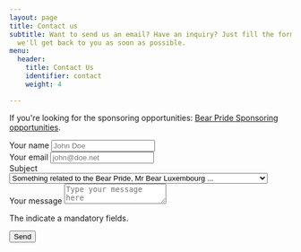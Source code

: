 ```yaml
---
layout: page
title: Contact us
subtitle: Want to send us an email? Have an inquiry? Just fill the form below and
  we'll get back to you as soon as possible.
menu:
  header:
    title: Contact Us
    identifier: contact
    weight: 4

---
```

If you're looking for the sponsoring opportunities: [Bear Pride Sponsoring opportunities](https://docs.google.com/document/d/e/2PACX-1vQJip54iVy5ryeDAR_27EH07-7hl0aUwIReRTd1Er0H7XNZhpztbgDvcnUJ3OLxNnvq-OxXTm6JtjRf/pub).

<form name="contact" method="POST" data-netlify="true" class="ui form" data-netlify-recaptcha="true">
<div class="field">
<label for="name">Your name <i class="asterisk small red icon"></i></label>
<input type="text" name="name" placeholder="John Doe" required>
</div>
<div class="field">
<label for="email">Your email <i class="asterisk small red icon"></i></label>
<input type="email" name="email" placeholder="john@doe.net" required>
</div>
<div class="field">
<label for="subjet">Subject <i class="asterisk small red icon"></i></label>
<select name="subjet" class="ui selection dropdown">
<option value="mrbear">Something related to the Bear Pride, Mr Bear Luxembourg ...</option>
<option value="events">Something about the events in Luxembourg</option>
<option value="non-profit">Something about the non-profit internal work</option>
<option value="legal">I'm a lawyer or assimilated and I need to get in touch with the representant</option>
<option value="others">Something else...</option>
</select>
</div>
<div class="field">
<label for="message">Your message <i class="asterisk small red icon"></i></label>
<textarea name="message" placeholder="Type your message here" required></textarea>
</div>
<div data-netlify-recaptcha="true"></div>
<p>The <i class="asterisk small red icon"></i>indicate a mandatory fields.</p>
<button class="ui right blue labeled icon button" type="submit">Send <i class="paper plane icon"></i></button>
</form>